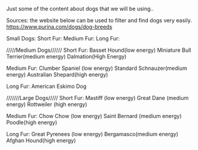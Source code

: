 Just some of the content about dogs that we will be using..

Sources:
the website below can be used to filter and find dogs very easily.
https://www.purina.com/dogs/dog-breeds



Small Dogs:
Short Fur:
Medium Fur:
Long Fur:


/////Medium Dogs//////
Short Fur:
Basset Hound(low energy)
Miniature Bull Terrier(medium energy)
Dalmation(High Energy)

Medium Fur:
Clumber Spaniel (low energy)
Standard Schnauzer(medium energy)
Australian Shepard(high energy)

Long Fur:
American Eskimo Dog

///////Large Dogs/////
Short Fur:
Mastiff (low energy)
Great Dane (medium energy)
Rottweiler (high energy)

Medium Fur:
Chow Chow (low energy)
Saint Bernard (medium energy)
Poodle(high energy)

Long Fur:
Great Pyrenees (low energy)
Bergamasco(medium energy)
Afghan Hound(high energy)













